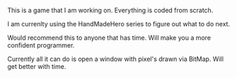This is a game that I am working on. Everything is coded from scratch. 

I am currenlty using the HandMadeHero series to figure out what to do next. 

Would recommend this to anyone that has time. Will make you a more confident programmer.

Currently all it can do is open a window with pixel's drawn via BitMap. Will get better with time.  